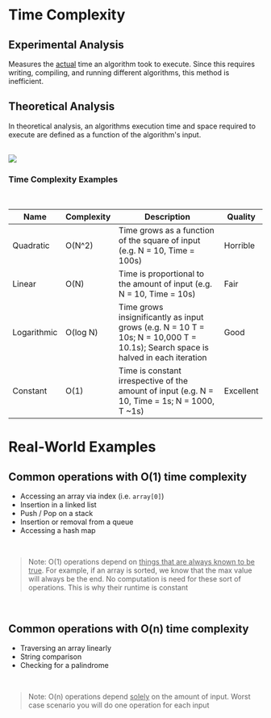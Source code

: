# Time Complexity

## Experimental Analysis

Measures the <u>actual</u> time an algorithm took to execute. Since this requires writing, compiling, and running different algorithms, this method is inefficient.

## Theoretical Analysis

In theoretical analysis, an algorithms execution time and space required to execute are defined as a function of the algorithm's input.

<br/>

<img src="https://paper-attachments.dropbox.com/s_2D428973624E7FC84C7D69D11421DE762BEA6B6F3361231FCDCAE0425D14526F_1664885448372_Untitled.drawio+17.png">

<br/>

### Time Complexity Examples

<br/>

| Name      | Complexity | Description          | Quality |
|-----------|------------|----------------------|---------|
| Quadratic | O(N^2)     | Time grows as a function of the square of input (e.g. N = 10, Time = 100s)| Horrible |
| Linear    | O(N)       | Time is proportional to the amount of input (e.g. N = 10, Time = 10s)| Fair |
| Logarithmic | O(log N) | Time grows insignificantly as input grows (e.g. N = 10 T = 10s; N = 10,000 T = 10.1s); Search space is halved in each iteration | Good |
| Constant  | O(1)       | Time is constant irrespective of the amount of input (e.g. N = 10, Time = 1s; N = 1000, T ~1s)| Excellent |

# Real-World Examples

## Common operations with O(1) time complexity

- Accessing an array via index (i.e. `array[0]`)
- Insertion in a linked list
- Push / Pop on a stack
- Insertion or removal from a queue
- Accessing a hash map

<br/>

> Note: O(1) operations depend on <u>things that are always known to be true</u>. For example, if an array is sorted, we know that the max value will always be the end. No computation is need for these sort of operations. This is why their runtime is constant

<br/>

## Common operations with O(n) time complexity

- Traversing an array linearly
- String comparison
- Checking for a palindrome

<br/>

> Note: O(n) operations depend <u>solely</u> on the amount of input. Worst case scenario you will do one operation for each input
